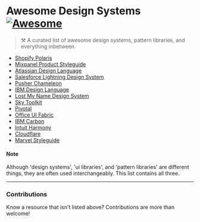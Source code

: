 # Awesome Design Systems [![Awesome](https://cdn.rawgit.com/sindresorhus/awesome/d7305f38d29fed78fa85652e3a63e154dd8e8829/media/badge.svg)](https://github.com/sindresorhus/awesome)

> ⚒ A curated list of awesome design systems, pattern libraries, and everything inbetween

- [Shopify Polaris](https://polaris.shopify.com)
- [Mixpanel Product Styleguide](http://mixpanel.github.io/mixpanel-common/examples/style-guide-new)
- [Atlassian Design Language](https://atlassian.design)
- [Salesforce Lightning Design System](https://www.lightningdesignsystem.com)
- [Pusher Chameleon](http://pusher.github.io/chameleon/)
- [IBM Design Language](https://www.ibm.com/design/language/)
- [Lost My Name Design System](http://design-system.lostmy.name/)
- [Sky Toolkit](https://www.sky.com/toolkit)
- [Pivotal](http://styleguide.pivotal.io/)
- [Office UI Fabric](https://dev.office.com/fabric)
- [IBM Carbon](http://carbondesignsystem.com/)
- [Intuit Harmony](http://harmony.intuit.com/)
- [Cloudflare](https://cloudflare.github.io/cf-ui/)
- [Marvel Styleguide](https://marvelapp.com/styleguide)


#### Note

Although 'design systems', 'ui libraries', and 'pattern libraries' are different things, they are often used interchangeably. This list contains all three.

---
### Contributions
Know a resource that isn't listed above? Contributions are more than welcome!
